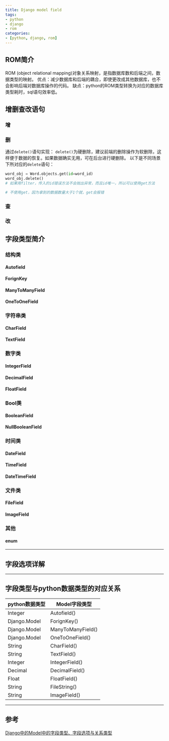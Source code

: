 ```yaml
---
title: Django model field
tags:
- python
- django
- rom
categories:
- [python, django, rom]
---
```

## ROM简介
ROM (object relational mapping)对象关系映射，是指数据库数和后端之间，数据类型的映射。
优点：减少数据库和后端的耦合，即使更改成其他数据库，也不会影响后端对数据库操作的代码。
缺点：python的ROM类型转换为对应的数据库类型耗时，sql语句效率低。
<!-- more -->
## 增删查改语句
### 增
### 删
通过`delete()`语句实现：
`delete()`为硬删除，建议前端的删除操作为软删除，这样便于数据的恢复。如果数据确实无用，可在后台进行硬删除。
以下是不同场景下所对应的`delete`语句：
```python 检索id进行删除
word_obj = Word.objects.get(id=word_id)
word_obj.delete()  
# 如果用filter，传入的id错误方法不会抛出异常，而且id唯一，所以可以使用get方法
```
```python 批量进行删除
# 不使用get，因为拿到的数据数量大于1个就，get会报错
```
### 查
### 改
## 字段类型简介
### 结构类
#### Autofield
#### ForignKey
#### ManyToManyField
#### OneToOneField
### 字符串类
#### CharField
#### TextField
### 数字类
#### IntegerField
#### DecimalField
#### FloatField
### Bool类
#### BooleanField
#### NullBooleanField
### 时间类
#### DateField
#### TimeField
#### DateTimeField
### 文件类
#### FileField
#### ImageField
### 其他
#### enum
---
## 字段选项详解

---
## 字段类型与python数据类型的对应关系
| python数据类型 | Model字段类型     |
| -------------- | ----------------- |
| Integer        | Autofield()       |
| Django.Model   | ForignKey()       |
| Django.Model   | ManyToManyField() |
| Django.Model   | OneToOneField()   |
| String         | CharField()       |
| String         | TextField()       |
| Integer        | IntegerField()    |
| Decimal        | DecimalField()    |
| Float          | FloatField()      |
| String         | FileString()      |
| String         | ImageField()      |

---
## 参考

[Django中的Model中的字段类型、字段选项与关系类型](https://blog.csdn.net/weixin_38654336/article/details/79843458)


